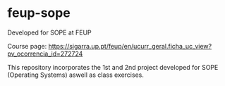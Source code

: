 # feup-sope

Developed for SOPE at FEUP

Course page: https://sigarra.up.pt/feup/en/ucurr_geral.ficha_uc_view?pv_ocorrencia_id=272724

This repository incorporates the 1st and 2nd project developed for SOPE (Operating Systems) aswell as class exercises.
